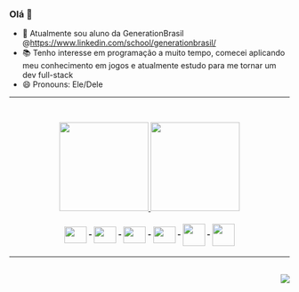

### Olá 👋


- 🌱 Atualmente sou aluno da GenerationBrasil @https://www.linkedin.com/school/generationbrasil/
- 📚 Tenho interesse em programação a muito tempo, comecei aplicando meu conhecimento em jogos e atualmente estudo para me tornar um dev full-stack
- 😄 Pronouns: Ele/Dele

<hr>
     &nbsp;   &nbsp;   &nbsp;   &nbsp;   &nbsp;   &nbsp;
  </hr>
    <p align="center">
    <a href="https://github.com/novaavos">
    <img height="160em" src="https://github-readme-stats.vercel.app/api?username=novaavos&show_icons=true&theme=material-palenight&include_all_commits=true&count_private=true&text_color=f0f2f5"/>
    <img height="160em" src="https://github-readme-stats.vercel.app/api/top-langs/?username=novaavos&layout=compact&langs_count=16&theme=material-palenight&text_color=f0f2f5"/>
    </a></p>
<h4 align="center">
  <img align="center" height="30" width="40" src="https://cdn.jsdelivr.net/gh/devicons/devicon/icons/javascript/javascript-original.svg"> - 
  <img align="center" height="30" width="40" src="https://cdn.jsdelivr.net/gh/devicons/devicon/icons/java/java-original.svg"> - 
  <img align="center" height="30" width="40" src="https://cdn.jsdelivr.net/gh/devicons/devicon/icons/csharp/csharp-original.svg"> - 
  <img align="center" height="30" width="40" src="https://cdn.jsdelivr.net/gh/devicons/devicon/icons/xd/xd-plain.svg"> - 
  <img align="center" width="40" src="https://cdn.jsdelivr.net/gh/devicons/devicon/icons/docker/docker-plain-wordmark.svg"> -
  <img align="center" width="40" src="https://cdn.jsdelivr.net/gh/devicons/devicon/icons/react/react-original-wordmark.svg"> 
<h4/>
  <hr>
     &nbsp;   &nbsp;   &nbsp;   &nbsp;   &nbsp;   &nbsp;
  </hr>
<br>
 <div>
   <img align="right" src="https://cdn.betterttv.net/emote/60d09e6a8ed8b373e42174b7/2x">
 </div>
<br>
